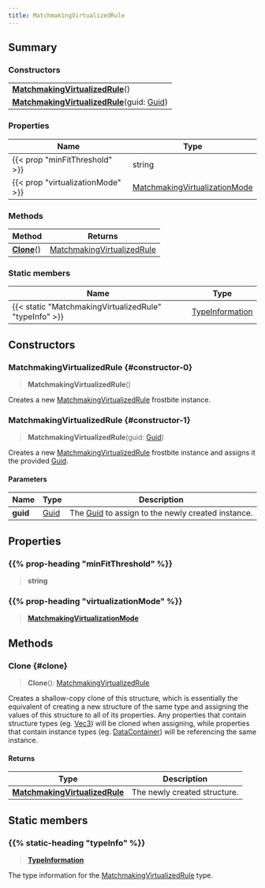 ```yaml
---
title: MatchmakingVirtualizedRule
---
```


## Summary

### Constructors

|  |
| --- |
| **[MatchmakingVirtualizedRule](#constructor-0)**() |
| **[MatchmakingVirtualizedRule](#constructor-1)**(guid: [Guid](/vext/ref/shared/type/guid)) |

### Properties

| Name | Type |
| ---- | ---- |
| {{< prop "minFitThreshold" >}} | string |
| {{< prop "virtualizationMode" >}} | [MatchmakingVirtualizationMode](/vext/ref/fb/matchmakingvirtualizationmode) |

### Methods

| Method | Returns |
| ------ | ------- |
| **[Clone](#clone)**() | [MatchmakingVirtualizedRule](/vext/ref/fb/matchmakingvirtualizedrule) |

### Static members

| Name | Type |
| ---- | ---- |
| {{< static "MatchmakingVirtualizedRule" "typeInfo" >}} | [TypeInformation](/vext/ref/shared/type/typeinformation) |

## Constructors

### MatchmakingVirtualizedRule {#constructor-0}

> **MatchmakingVirtualizedRule**()

Creates a new [MatchmakingVirtualizedRule](/vext/ref/fb/matchmakingvirtualizedrule) frostbite instance.

### MatchmakingVirtualizedRule {#constructor-1}

> **MatchmakingVirtualizedRule**(guid: [Guid](/vext/ref/shared/type/guid))

Creates a new [MatchmakingVirtualizedRule](/vext/ref/fb/matchmakingvirtualizedrule) frostbite instance and assigns it the provided [Guid](/vext/ref/shared/type/guid).

#### Parameters

| Name | Type | Description |
| ---- | ---- | ----------- |
| **guid** | [Guid](/vext/ref/shared/type/guid) | The [Guid](/vext/ref/shared/type/guid) to assign to the newly created instance. |

## Properties

### {{% prop-heading "minFitThreshold" %}}

> **string**

### {{% prop-heading "virtualizationMode" %}}

> **[MatchmakingVirtualizationMode](/vext/ref/fb/matchmakingvirtualizationmode)**

## Methods

### Clone {#clone}

> **Clone**(): [MatchmakingVirtualizedRule](/vext/ref/fb/matchmakingvirtualizedrule)

Creates a shallow-copy clone of this structure, which is essentially the equivalent of creating a new structure of the same type and assigning the values of this structure to all of its properties. Any properties that contain structure types (eg. [Vec3](/vext/ref/shared/type/vec3)) will be cloned when assigning, while properties that contain instance types (eg. [DataContainer](/vext/ref/shared/type/datacontainer)) will be referencing the same instance.

#### Returns

| Type | Description |
| ---- | ----------- |
| **[MatchmakingVirtualizedRule](/vext/ref/fb/matchmakingvirtualizedrule)** | The newly created structure. |

## Static members

### {{% static-heading "typeInfo" %}}

> **[TypeInformation](/vext/ref/shared/type/typeinformation)**

The type information for the [MatchmakingVirtualizedRule](/vext/ref/fb/matchmakingvirtualizedrule) type.

